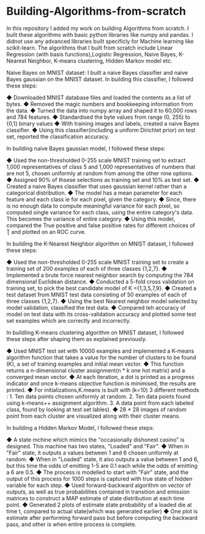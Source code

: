 # Building-Algorithms-from-scratch

In this repository I added my work on building Algorithms from scratch. I built these algorithms with basic python libraries like numpy and pandas. I didnot use any advanced libraries built specificly for Machine learning like scikit-learn. The algorithms that I built from scratch include Linear Regression (with basis functions),Logistic Regression, Naive Bayes, K-Nearest Neighbor, K-means clustering, Hidden Markov model etc.


Naive Bayes on MNIST dataset:
I built a naive Bayes classifier and naive Bayes gaussian on the MNIST dataset. 
In building this classifier, I followed these steps:

◆ Downloaded  MNIST database files and loaded the contents as a list of bytes.
◆ Removed the magic numbers and bookkeeping information from the data.
◆ Turned the data into numpy array and shaped it to 60,000 rows and 784 features.
◆ Standardised the byte values from  range (0, 255) to {0,1} binary values
◆ With training images and labels, created a naive Bayes classifier. 
◆ Using this classifier(including a uniform Dirichlet prior) on test set, reported the classification accuracy.

In building naive Bayes gaussian model, I followed these steps:

◆ Used the non-thresholded 0-255 scale MNIST training set to extract 1,000 representatives of class 5 and 1,000 representatives of numbers that are not 5, chosen uniformly at random from among the other nine options.
◆ Assigned 90% of thsese selections as training set and 10% as test set.
◆ Created a naive Bayes classifier that uses gaussian kernel rather than a categorical distribution.
◆ The model has a mean parameter for each feature and each class ie for each pixel, given the category.
◆ Since, there is no enough data to compute meaningful variance for each pixel, so computed single variance for each class, using the entire category's data. This becomes the variance of entire category.
◆ Using this model, compared the True positive and false positive rates for different choices of Ʈ and plotted on an ROC curve. 

In building the K-Nearest Neighbor algorithm on MNIST dataset, I followed these steps:

◆ Used the non-thresholded 0-255 scale MNIST training set to create a training set of 200 examples of each of three classes {1,2,7}.
◆ Implemented a brute force nearest neighbor search by computing the 784 dimensional Euclidean distance.
◆ Conducted a 5-fold cross validation on training set, to pick the best candidate model of K ={1,3,5,7,9}.
◆ Created a test dataset from MNIST test data consisting of 50 examples of each of three classes {1,2,7}.
◆ Using the best Nearest neighbor model selected by model validation, classified the test data.
◆ Compared teh accuracy of model on test data with its cross-validation accuracy and plotted some test set examples which are correctly and incorrectly.

In buildling K-means clustering algorithm on MNIST dataset, I followed these steps after shaping them as explained previously.

◆ Used MNIST test set with 10000 examples and implemented a K-means algorithm function that takes a value for the number of clusters to be found (K), a set of training examples and initial mean vector. 
◆ This function returns a n-dimensional cluster assignment(n * k one hot matrix) and a converged mean vector.
◆ At each iteration, a dot is printed as a progress indicator and once k-means objective function is minimised, the results are printed.
◆ For initializations,K.means is built with (k=10) 3 different methods : 1. Ten data points chosen uniformly at random.  2. Ten data points found using k-means++ assignment algorithm.  3. A data point from each labeled class, found by looking at test set lables).
◆ 28 * 28 images of random point from each cluster are visualized along with their cluster means.

In building a Hidden Markov Model, I followed these steps:

◆ A state mchine which mimics the "occasionally dishonest casino" is designed. This machine has two states, "Loaded" and "Fair".
◆ When in "Fair" state, it outputs a values between 1 and 6 chosen uniformly at random.
◆ When in "Loaded" state, it also outputs a value between 1 and 6, but this time the odds of emitting 1-5 are 0.1 each while the odds of emitting a 6 are 0.5.
◆ The process is modelled to start with "Fair" state, and the output of this process for 1000 steps is captured with true state of hidden variable for each step.
◆ Used forward-backward algorithm on vector of outputs, as well as true probabilities contained in transition and emission matrices to construct a MAP estimate of state distribution at each time point.
◆ Generated 2 plots of estimate state probability of a loaded die at time t, compared to actual state(which was generated earlier)
◆ One plot is estimate after performing forward pass but before computing the backward pass, and other is when entire process is complete.





